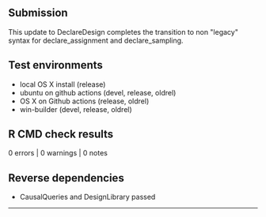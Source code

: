 ## Submission

This update to DeclareDesign completes the transition to non "legacy" syntax for declare_assignment and declare_sampling.

## Test environments
* local OS X install (release)
* ubuntu on github actions (devel, release, oldrel)
* OS X on Github actions (release, oldrel)
* win-builder (devel, release, oldrel)

## R CMD check results

0 errors | 0 warnings | 0 notes

## Reverse dependencies

* CausalQueries and DesignLibrary passed

---
  
